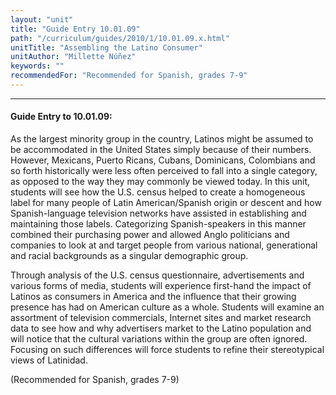 ```yaml
---
layout: "unit"
title: "Guide Entry 10.01.09"
path: "/curriculum/guides/2010/1/10.01.09.x.html"
unitTitle: "Assembling the Latino Consumer"
unitAuthor: "Millette Núñez"
keywords: ""
recommendedFor: "Recommended for Spanish, grades 7-9"
---
```

<body>
<hr/>
<h4>
Guide Entry to 10.01.09:
</h4>
<p>
As the largest minority group in the country, Latinos might be assumed to be accommodated in the United States simply because of their numbers. However, Mexicans, Puerto Ricans, Cubans, Dominicans, Colombians and so forth historically were less often perceived to fall into a single category, as opposed to the way they may commonly be viewed today.  In this unit, students will see how the U.S. census helped to create a homogeneous label for many people of Latin American/Spanish origin or descent and how Spanish-language television networks have assisted in establishing and maintaining those labels. Categorizing Spanish-speakers in this manner combined their purchasing power and allowed Anglo politicians and companies to look at and target people from various national, generational and racial backgrounds as a singular demographic group.
</p>
<p>
Through analysis of the U.S. census questionnaire, advertisements and various forms of media, students will experience first-hand the impact of Latinos as consumers in America and the influence that their growing presence has had on American culture as a whole.  Students will examine an assortment of television commercials, Internet sites and market research data to see how and why advertisers market to the Latino population and will notice that the cultural variations within the group are often ignored.  Focusing on such differences will force students to refine their stereotypical views of Latinidad.
</p>
<p>
(Recommended for Spanish, grades 7-9)
</p>
</body>
